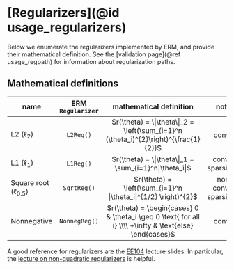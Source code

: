 # [Regularizers](@id usage_regularizers)

Below we enumerate the regularizers implemented by ERM, and provide their mathematical definition. See the
[validation page](@ref usage_regpath) for information about regularization paths.

## Mathematical definitions

|       name                 |  ERM `Regularizer`  | mathematical definition                                                            |  notes     |
| ------------------------   | :---------------------:| :-----------------------------------------------------------------------------: | :---------:|
| L2 ($\ell_2$)              |  `L2Reg()`        | $r(\theta) = \\|\theta\\|_2 = \left(\sum_{i=1}^n (\theta_i)^{2}\right)^{\frac{1}{2}}$   |  convex   |
| L1 ($\ell_1$)              |  `L1Reg()`        | $r(\theta) = \\|\theta\\|_1 = \sum_{i=1}^n\|\theta_i\|$                      | convex, sparsifying|
| Square root ($\ell_{0.5}$) |  `SqrtReg()`      | $r(\theta) = \left(\sum_{i=1}^n \|\theta_i\|^{1/2} \right)^{2}$ |non-convex, sparsifying|
| Nonnegative   |  `NonnegReg()`    | $r(\theta) = \begin{cases} 0 & \theta_i \geq 0 \text{  for all i} \\\\ +\infty & \text{else} \end{cases}$ | convex |

A good reference for regularizers are the [EE104](http://ee104.stanford.edu) lecture slides. In particular, the
[lecture on non-quadratic regularizers](http://ee104.stanford.edu/lectures/regularizers.pdf) is helpful.


